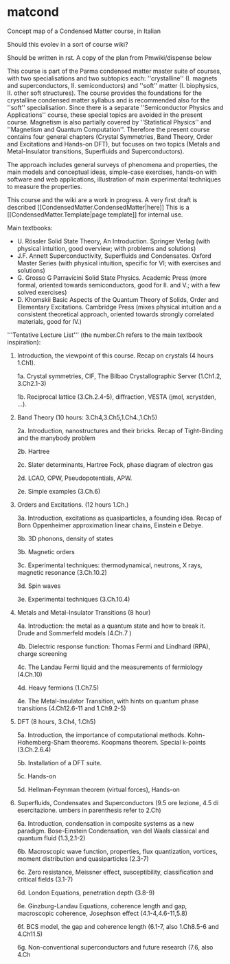 # matcond
Concept map of a Condensed Matter course, in Italian

Should this evolev in a sort of course wiki?

Should be written in rst. A copy of the plan from Pmwiki/dispense below

This course is part of the Parma condensed matter master suite of courses, with two specialisations and two subtopics each:  ''crystalline'' (I. magnets and superconductors, II. semiconductors) and ''soft'' matter (I. biophysics, II. other soft structures). The course provides the foundations for the crystalline condensed matter syllabus and is recommended also for the ''soft'' specialisation. Since there is a separate ''Semiconductor Physics and Applications'' course, these special topics are avoided in the present course. Magnetism is also partially covered by ''Statistical Physics'' and ''Magnetism and Quantum Computation''. Therefore the present course contains four general chapters (Crystal Symmetries, Band Theory, Order and Excitations and Hands-on DFT), but focuses on two 
topics (Metals and Metal-Insulator transitions, Superfluids and Superconductors).

The approach includes general surveys of phenomena and properties, the main models and conceptual ideas, simple-case exercises, hands-on with software and web applications, illustration of main experimental techniques to measure the properties.

This course and the wiki are a work in progress. A very first draft is described [[CondensedMatter.CondensedMatter|here]]
This is a [[CondensedMatter.Template|page template]] for internal use.

Main textbooks:
* U. Rössler  Solid State Theory, An Introduction. Springer Verlag (with physical intuition, good overview; with problems and solutions)
* J.F. Annett  Superconductivity, Superfluids and Condensates. Oxford Master Series (with physical intuition, specific for VI; with exercises and solutions)
* G. Grosso G Parravicini Solid State Physics. Academic Press (more formal, oriented towards semiconductors, good for II. and V.;  with a few solved exercises)
* D. Khomskii Basic Aspects of the Quantum Theory of Solids, Order and Elementary Excitations. Cambridge Press  (mixes physical intuition and a consistent theoretical approach, oriented towards strongly correlated materials, good for IV.)

'''Tentative Lecture List''' (the number.Ch refers to the main textbook inspiration):

1. Introduction, the viewpoint of this course. Recap on crystals (4 hours 1.Ch1).

   1a. Crystal symmetries, CIF, The Bilbao Crystallographic Server (1.Ch1.2, 3.Ch2.1-3)

   1b. Reciprocal lattice (3.Ch.2.4-5), diffraction, VESTA (jmol, xcrystden, ...).

2. Band Theory (10 hours: 3.Ch4,3.Ch5,1.Ch4.,1.Ch5)

   2a. Introduction, nanostructures and their bricks. Recap of Tight-Binding and the manybody problem

   2b.  Hartree

   2c. Slater determinants, Hartree Fock, phase diagram of electron gas

   2d. LCAO, OPW, Pseudopotentials, APW.

   2e. Simple examples (3.Ch.6)

3. Orders and Excitations. (12 hours 1.Ch.)

   3a. Introduction, excitations as quasiparticles, a founding idea. Recap of Born Oppenheimer approximation linear chains, Einstein e Debye.

   3b. 3D phonons, density of states

   3b. Magnetic orders 

   3c. Experimental techniques: thermodynamical, neutrons, X rays, magnetic resonance (3.Ch.10.2)

   3d. Spin waves 

   3e. Experimental techniques  (3.Ch.10.4)

4. Metals and Metal-Insulator Transitions (8 hour)

   4a. Introduction: the metal as a quantum state and how to break it. Drude and Sommerfeld models (4.Ch.7 )

   4b. Dielectric response function: Thomas Fermi and Lindhard (RPA), charge screening

   4c. The Landau Fermi liquid and the measurements of fermiology (4.Ch.10)

   4d. Heavy fermions (1.Ch7.5)

   4e. The Metal-Insulator Transition, with hints on quantum phase transitions (4.Ch12.6-11 and 1.Ch9.2-5)

5. DFT (8 hours, 3.Ch4, 1.Ch5)

   5a. Introduction, the importance of computational methods. Kohn-Hohemberg-Sham theorems. Koopmans theorem. Special k-points (3.Ch.2.6.4)

   5b. Installation of a DFT suite.

   5c. Hands-on

   5d. Hellman-Feynman theorem (virtual forces), Hands-on

6. Superfluids, Condensates and Superconductors (9.5 ore lezione, 4.5 di esercitazione. umbers in parenthesis refer to 2.Ch)

   6a. Introduction, condensation in composite systems as a new paradigm. Bose-Einstein Condensation, van del Waals classical and quantum fluid (1.3,2.1-2)

   6b. Macroscopic wave function, properties, flux quantization, vortices, moment distribution and quasiparticles (2.3-7)

   6c. Zero resistance, Meissner effect, susceptibility, classification and critical fields (3.1-7)

   6d. London Equations, penetration depth (3.8-9)

   6e. Ginzburg-Landau Equations, coherence length and gap, macroscopic coherence, Josephson effect (4.1-4,4.6-11,5.8)

   6f. BCS model, the gap and coherence length (6.1-7, also 1.Ch8.5-6 and 4.Ch11.5)

   6g. Non-conventional superconductors and future research (7.6, also 4.Ch
